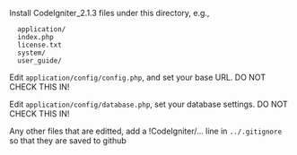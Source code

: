 Install CodeIgniter_2.1.3 files under this directory, e.g.,

      application/
      index.php
      license.txt
      system/
      user_guide/

Edit `application/config/config.php`, and set your base URL. DO NOT
CHECK THIS IN!

Edit  `application/config/database.php`, set your database settings. DO NOT
CHECK THIS IN!

Any other files that are editted, add a !CodeIgniter/... line in
`../.gitignore` so that they are saved to github


